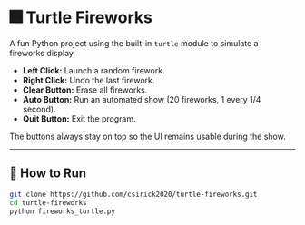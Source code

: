 # 🎆 Turtle Fireworks

A fun Python project using the built-in `turtle` module to simulate a fireworks display.

- **Left Click:** Launch a random firework.
- **Right Click:** Undo the last firework.
- **Clear Button:** Erase all fireworks.
- **Auto Button:** Run an automated show (20 fireworks, 1 every 1/4 second).
- **Quit Button:** Exit the program.

The buttons always stay on top so the UI remains usable during the show.

---

## 🚀 How to Run
```bash
git clone https://github.com/csirick2020/turtle-fireworks.git
cd turtle-fireworks
python fireworks_turtle.py
